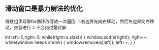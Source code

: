 滑动窗口是暴力解法的优化
---------------------
将数组里双重for循环改写成一次遍历:
1.右边界先向右移动，然后左边界向右移动，交替进行
2.不会错过最优解

int left=0,right=0;
while(right<s.size())
{
    window.add(s[right]);
    right++;
    while(window needs shrink)
    {
        window.remove(s[left]);
        left++;
    }
}